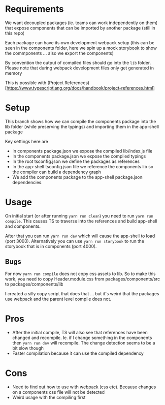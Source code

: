 # Requirements

We want decoupled packages (ie. teams can work independently on them)
that expose components that can be imported by another package (still in this repo)

Each package can have its own development webpack setup (this can be seen in
the components folder, here we spin up a mock storybook to show the commponents ...  also we export the components)

By convention the output of compiled files should go into the `lib` folder. Please note that during webpack development files only get generated in memory

This is possible with (Project References)[https://www.typescriptlang.org/docs/handbook/project-references.html]


# Setup

This branch shows how we can compile the components package into the lib folder
(while preserving the typings) and importing them in the app-shell package

Key settings here are

* In components package.json we expose the compiled lib/index.js file
* In the components package.json we expose the compiled typings
* In the root tsconfig.json we define the packages as references
* In the app-shell tsconfig.json file we reference the components lib so the compiler can build a dependency graph
* We add the components package to the app-shell package.json dependencies

# Usage

On initial start (or after running `yarn run clean`) you need to run `yarn run compile`.
This causes TS to traverse into the references and build app-shell and components.

After that you can run `yarn run dev` which will cause the app-shell to load (port 3000). 
Alternatively you can use `yarn run storybook` to run the storybook that is in
components (port 4000).

## Bugs

For now `yarn run compile` does not copy css assets to lib. So to make this
work, you need to copy Header.module.css from packages/components/src to
packages/components/lib

I created a silly copy script that does that ... but it's weird that the
packages use webpack and the parent level compile does not.

# Pros

* After the initial compile, TS will also see that references have been changed
and recompile. Ie. if I change something in the components then `yarn run dev`
will recompile. The change detection seems to be a bit slow though
* Faster compilation because it can use the compiled dependency

# Cons
* Need to find out how to use with webpack (css etc). Because changes on a components
css file will not be detected
* Weird usage with the compiling first

